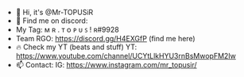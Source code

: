 - 👋 Hi, it's @Mr-TOPUSiR
- 👾 Find me on discord:
-    My Tag: ᴍ ʀ . ᴛ ᴏ ᴘ ᴜ ꜱ ! ʀ#9928 
-    Team RGO: https://discord.gg/H4EXGfP (find me here)
- 🔥 Check my YT (beats and stuff)
      YT: https://www.youtube.com/channel/UCYtLlkHYU3rnBsMwopFM2Iw
- 📫 Contact: 
      IG: https://www.instagram.com/mr_topusir/

<!---
Mr-TOPUSiR/Mr-TOPUSiR is a ✨ special ✨ repository because its `README.md` (this file) appears on your GitHub profile.
You can click the Preview link to take a look at your changes.
--->
